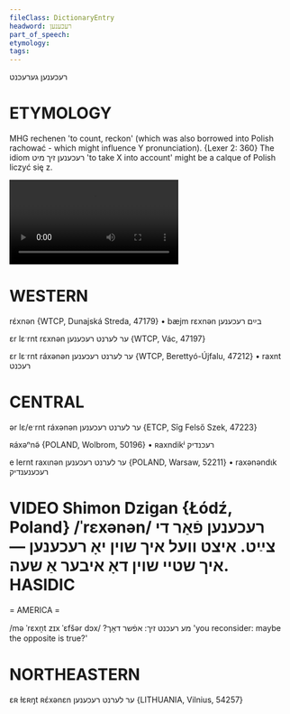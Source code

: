 ```yaml
---
fileClass: DictionaryEntry
headword: רעכענען
part_of_speech: 
etymology: 
tags: 
---
```

רעכענען
גערעכנט

ETYMOLOGY
===========
MHG rechenen 'to count, reckon' (which was also borrowed into Polish rachować - which might influence Y pronunciation).
{Lexer 2: 360}
The idiom רעכענען זיך מיט 'to take X into account' might be a calque of Polish liczyć się z.

![](https://ia801508.us.archive.org/24/items/FilmLexicon/Dzigan-RekhenenFarDerTsayt-ItstVelIkhShoynYoRekhenen-IkhShteyShoynDoIberASho.mp4)

WESTERN
========

rɛ́xnən {WTCP, Dunajská Streda, 47179}
	•	bæjm rɛxnən בײַם רעכענען

ɛr lɛˑrnt rɛxnən ער לערנט רעכענען {WTCP, Vác, 47197}

ɛr lɛˑrnt ráxənən ער לערנט רעכענען {WTCP, Berettyó-Újfalu, 47212}
	•	raxnt רעכנט

CENTRAL
========

ər lɛ/eˑrnt ráxənən ער לערנט רעכענען {ETCP, Sîg Felső Szek, 47223}

ʀáxəⁿnə̃ {POLAND, Wolbrom, 50196}
	•	ʀaxndikʲ רעכנדיק

e lernt raxɩnən ער לערנט רעכענען {POLAND, Warsaw, 52211}
	•	raxənəndɩk רעכענענדיק

VIDEO Shimon Dzigan {Łódź, Poland}
/ˈrɛxənən/
רעכענען פֿאַר די צײַט.
איצט וועל איך שוין יאָ רעכענען — איך שטיי שוין דאָ איבער אַ שעה.
HASIDIC
=======
= AMERICA = 

/mə ˈrɛxn̩t zɪx ˈɛfšər dɔx/ ?מע רעכנט זיך: אפֿשר דאָך 'you reconsider: maybe the opposite is true?'

NORTHEASTERN
==============

ɛʀ ɫɛʀŋt ʀɛ́xənɛn ער לערנט רעכענען {LITHUANIA, Vilnius, 54257}
